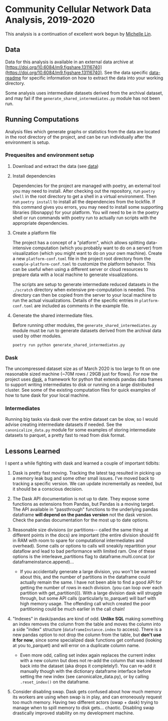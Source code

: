 # Community Cellular Network Data Analysis, 2019-2020

This analysis is a continuation of excellent work begun by [Michelle
Lin](https://github.com/IntOwl).

## Data

Data for this analysis is available in an external data archive at
[https://doi.org/10.6084/m9.figshare.13116740](https://doi.org/10.6084/m9.figshare.13116740).
See the data specific [data-readme](data/README.md) for specific information on
how to extract the data into your working directory.

Some analysis uses intermediate datasets derived from the archival dataset, and
may fail if the `generate_shared_intermediates.py` module has not been run.

## Running Computations

Analysis files which generate graphs or statistics from the data are located in
the root directory of the project, and can be run individually after the
environment is setup.

### Prequesites and environment setup

1. Download and extract the data (see [data](#data))

2. Install dependencies

   Dependencies for the project are managed with poetry, an external tool you
   may need to install. After checking out the repository, run `poetry shell` in
   the root directory to get a shell in a virtual environment. Then run `poetry
   install` to install all the dependencies from the lockfile. If this command
   gives you errors, you may need to install some supporting libraries
   (libsnappy) for your platform. You will need to be in the poetry shell or run
   commands with poetry run to actually run scripts with the appropriate
   dependencies.

3. Create a platform file

   The project has a concept of a "platform", which allows splitting
   data-intensive computation (which you probably want to do on a server) from
   visualization (which you might want to do on your own machine). Create a new
   `platform-conf.toml` file in the project root directory from the
   `example-platform-conf.toml` to customize the platform behavior. This can be
   useful when using a different server or cloud resources to prepare data with
   a local machine to generate visualizations.

    The scripts are setup to generate intermediate reduced datasets in the
   `./scratch` directory when extensive pre-computation is needed. This
   directory can then be copied from the server to your local machine to run the
   actual visualizations. Details of the specific entries in
   `platform-conf.toml` are included as comments in the example file.

4. Generate the shared intermediate files.

   Before running other modules, the `generate_shared_intermediates.py` module
   must be run to generate datasets derived from the archival data used by other
   modules.

   ```shell script
   poetry run python generate_shared_intermediates.py
   ```

### Dask
The uncompressed dataset size as of March 2020 is too large to fit on
one reasonable sized machine (~70M rows / 29GB just for flows). For
now the project uses [dask](https://docs.dask.org/en/latest/), a
framework for python that extends pandas data frames to support
writing intermediates to disk or running on a large distributed
cluster. See some of the existing computation files for quick examples
of how to tune dask for your local machine.

### Intermediates
Running big tasks via dask over the entire dataset can be slow, so I
would advise creating intermediate datasets if needed. See the
`canonicalize_data.py` module for some examples of storing
intermediate datasets to parquet, a pretty fast to read from disk
format.

## Lessons Learned

I spent a while fighting with dask and learned a couple of important
tidbits:

1. Dask is pretty fast moving. Tracking the latest tag resulted in
   picking up a memory leak bug and some other small issues. I've
   moved back to tracking a specific version. We can update
   incrementally as needed, but it should be a conscious decision.

2. The Dask API documentation is not up to date. They expose some
   functions as extensions from Pandas, but Pandas is a moving
   target. The API available in "passthrough" functions to the
   underlying pandas dataframe __will depend on the pandas version__
   not the dask version. Check the pandas documentation for the most
   up to date options.

3. Reasonable size divisions (or partitions-- called the same thing at
   different points in the docs) are important (the entire division
   should fit in RAM with room to spare for computational
   intermediates and overhead). Some calls or options to calls will
   sneakily repartition your dataflow and lead to bad performance with
   limited ram. One of these options is the interleave_partitions flag
   to dataframe.multi.concat (or dataframeinstance.append)...

   * If you accidentally generate a large division, you won't be
     warned about this, and the number of partitions in the dataframe
     could actually remain the same. I have not been able to find a
     good API for getting the number of rows in each division. (you
     can loop over each partition with get_partition(i)).  With a
     large division dask will struggle through, but some API calls
     (particularly to_parquet) will barf with high memory usage. The
     offending call which created the poor partitioning could be much
     earlier in the call chain!

4. "Indexes" in dask/pandas are kind of odd. __Unlike SQL__ making
   something an index removes the column from the table and moves the
   column into a side "index" structure (`dataframeInstance.index` to
   access). There is a new pandas option to not drop the column from
   the table, but __don't use it for now__, since some specialized
   dask functions get confused (looking at you to_parquet) and will
   error on a duplicate column name.

   * Even more odd, calling set index again replaces the current index
     with a new column but does not re-add the column that was indexed
     back into the dataset (aka drops it completely!). You can re-add
     it manually though with the dictionary dataframe interface before
     setting the new index (see canonicalize_data.py), or by calling
     `.reset_index()` on the dataframe.

5. Consider disabling swap. Dask gets confused about how much memory
   its workers are using when swap is in play, and can erroneously
   request too much memory. Having two different actors (swap + dask)
   trying to manage when to spill memory to disk gets... chaotic. Disabling swap
   drastically improved stability on my development machine.
